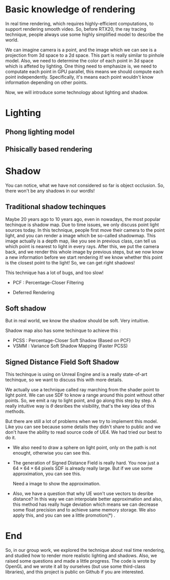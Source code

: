 # Basic knowledge of rendering

In real time rendering, which requires highly-efficient computations, to support rendering smooth video. So, before RTX20, the ray tracing technique, people always use some highly simplified model to describe the world. 

We can imagine camera is a point, and the image which we can see is a projection from 3d space to a 2d space. This part is really similar to pinhole model. Also, we need to determine the color of each point in 3d space which is affeted by lighting. One thing need to emphasize is, we need to computate each point in GPU parallel, this means we should compute each point independently. Specifically, it's means each point wouldn't know information depending on other points.

Now, we will introduce some technology about lighting and shadow.

# Lighting

## Phong lighting model

## Phisically based rendering

# Shadow

You can notice, what we have not considered so far is object occlusion. So, there won't be any shadows in our wordls!

## Traditional shadow techinques

Maybe 20 years ago to 10 years ago, even in nowadays, the most popular techinque is shadow map. Due to time issues, we only discuss point light sources today. In this technique, people first move their camera to the point light, and you can render a image which be so-called shadowmap. This image actually is a depth map, like you see in previous class, can tell us which point is nearest to light in every rays. After this, we put the camera back, and we render this whole image by previous steps, but we now know a new information before we start rendering it! we know whether this point is the closest point to the light! So, we can get right shadows!

This technique has a lot of bugs, and too slow! 

* PCF : Percentage-Closer Filtering

* Deferred Rendering

## Soft shadow

But in real world, we know the shadow should be soft. Very intuitive. 

Shadow map also has some techinque to achieve this :

* PCSS : Percentage-Closer Soft Shadow (Based on PCF)
* VSMM : Variance Soft Shadow Mapping (Faster PCSS)

## Signed Distance Field Soft Shadow

This techinque is using on Unreal Engine and is a really state-of-art techinque, so we want to discuss this with more details. 

We actually use a technique called ray marching from the shader point to light point. We can use SDF to know a range around this point without other points. So, we emit a ray to light point, and go along this step by step. A really intuitive way is $\theta$ desribes the visibility, that's the key idea of this methods.

But there are still a lot of problems when we try to implement this model. Like you can see because some details they didn't share to public and we don't have the ability to read source code of UE4. We had tried our best to do it.

* We also need to draw a sphere on light point, only on the path is not enought, otherwise you can see this.

* The generation of Signed Distance Field is really hard. You now just a $64\times 64 \times 64$ pixels SDF is already really large. But if we use some approximation, you can see this.

    Need a image to show the approximation.

* Also, we have a question that why UE won't use vectors to desribe distance? In this way we can interpolate better approximation and also, this method has really huge deviation which means we can decrease some float precision and to achieve same memory storage. We also apply this, and you can see a little promotion(*) .

# End

So, in our group work, we explored the technique about real time rendering, and studied how to render more realistic lighting and shadows. Also, we raised some questions and made a little progress. The code is wrote by OpenGL and we wrote it all by ourselves (but use some third-class libraries), and this project is public on Github if you are interested.